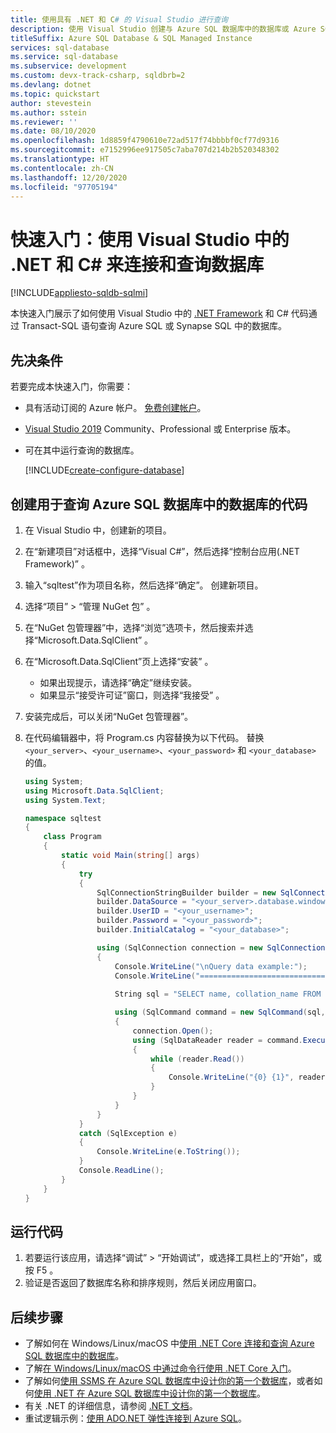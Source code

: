 ```yaml
---
title: 使用具有 .NET 和 C# 的 Visual Studio 进行查询
description: 使用 Visual Studio 创建与 Azure SQL 数据库中的数据库或 Azure SQL 托管实例连接并运行查询的 C# 应用。
titleSuffix: Azure SQL Database & SQL Managed Instance
services: sql-database
ms.service: sql-database
ms.subservice: development
ms.custom: devx-track-csharp, sqldbrb=2
ms.devlang: dotnet
ms.topic: quickstart
author: stevestein
ms.author: sstein
ms.reviewer: ''
ms.date: 08/10/2020
ms.openlocfilehash: 1d8859f4790610e72ad517f74bbbbf0cf77d9316
ms.sourcegitcommit: e7152996ee917505c7aba707d214b2b520348302
ms.translationtype: HT
ms.contentlocale: zh-CN
ms.lasthandoff: 12/20/2020
ms.locfileid: "97705194"
---
```

# <a name="quickstart-use-net-and-c-in-visual-studio-to-connect-to-and-query-a-database"></a>快速入门：使用 Visual Studio 中的 .NET 和 C# 来连接和查询数据库
[!INCLUDE[appliesto-sqldb-sqlmi](../includes/appliesto-sqldb-sqlmi-asa.md)]

本快速入门展示了如何使用 Visual Studio 中的 [.NET Framework](https://www.microsoft.com/net/) 和 C# 代码通过 Transact-SQL 语句查询 Azure SQL 或 Synapse SQL 中的数据库。

## <a name="prerequisites"></a>先决条件

若要完成本快速入门，你需要：

- 具有活动订阅的 Azure 帐户。 [免费创建帐户](https://azure.microsoft.com/free/?ref=microsoft.com&utm_source=microsoft.com&utm_medium=docs&utm_campaign=visualstudio)。
- [Visual Studio 2019](https://www.visualstudio.com/downloads/) Community、Professional 或 Enterprise 版本。
- 可在其中运行查询的数据库。

  [!INCLUDE[create-configure-database](../includes/create-configure-database.md)]

## <a name="create-code-to-query-the-database-in-azure-sql-database"></a>创建用于查询 Azure SQL 数据库中的数据库的代码

1. 在 Visual Studio 中，创建新的项目。 
   
1. 在“新建项目”对话框中，选择“Visual C#”，然后选择“控制台应用(.NET Framework)”  。
   
1. 输入“sqltest”作为项目名称，然后选择“确定”。 创建新项目。 
   
1. 选择“项目” > “管理 NuGet 包” 。 
   
1. 在“NuGet 包管理器”中，选择“浏览”选项卡，然后搜索并选择“Microsoft.Data.SqlClient”  。
   
1. 在“Microsoft.Data.SqlClient”页上选择“安装” 。 
   - 如果出现提示，请选择“确定”继续安装。 
   - 如果显示“接受许可证”窗口，则选择“我接受” 。
   
1. 安装完成后，可以关闭“NuGet 包管理器”。 
   
1. 在代码编辑器中，将 Program.cs 内容替换为以下代码。 替换 `<your_server>`、`<your_username>`、`<your_password>` 和 `<your_database>` 的值。
   
   ```csharp
   using System;
   using Microsoft.Data.SqlClient;
   using System.Text;
   
   namespace sqltest
   {
       class Program
       {
           static void Main(string[] args)
           {
               try 
               { 
                   SqlConnectionStringBuilder builder = new SqlConnectionStringBuilder();
                   builder.DataSource = "<your_server>.database.windows.net"; 
                   builder.UserID = "<your_username>";            
                   builder.Password = "<your_password>";     
                   builder.InitialCatalog = "<your_database>";
   
                   using (SqlConnection connection = new SqlConnection(builder.ConnectionString))
                   {
                       Console.WriteLine("\nQuery data example:");
                       Console.WriteLine("=========================================\n");
                       
                       String sql = "SELECT name, collation_name FROM sys.databases";
   
                       using (SqlCommand command = new SqlCommand(sql, connection))
                       {
                           connection.Open();
                           using (SqlDataReader reader = command.ExecuteReader())
                           {
                               while (reader.Read())
                               {
                                   Console.WriteLine("{0} {1}", reader.GetString(0), reader.GetString(1));
                               }
                           }
                       }                    
                   }
               }
               catch (SqlException e)
               {
                   Console.WriteLine(e.ToString());
               }
               Console.ReadLine();
           }
       }
   }
   ```

## <a name="run-the-code"></a>运行代码

1. 若要运行该应用，请选择“调试” > “开始调试”，或选择工具栏上的“开始”，或按 F5   。
1. 验证是否返回了数据库名称和排序规则，然后关闭应用窗口。

## <a name="next-steps"></a>后续步骤

- 了解如何在 Windows/Linux/macOS 中[使用 .NET Core 连接和查询 Azure SQL 数据库中的数据库](connect-query-dotnet-core.md)。  
- 了解[在 Windows/Linux/macOS 中通过命令行使用 .NET Core 入门](/dotnet/core/tutorials/using-with-xplat-cli)。
- 了解如何[使用 SSMS 在 Azure SQL 数据库中设计你的第一个数据库](design-first-database-tutorial.md)，或者如何[使用 .NET 在 Azure SQL 数据库中设计你的第一个数据库](design-first-database-csharp-tutorial.md)。
- 有关 .NET 的详细信息，请参阅 [.NET 文档](/dotnet/)。
- 重试逻辑示例：[使用 ADO.NET 弹性连接到 Azure SQL][step-4-connect-resiliently-to-sql-with-ado-net-a78n]。


<!-- Link references. -->

[step-4-connect-resiliently-to-sql-with-ado-net-a78n]: /sql/connect/ado-net/step-4-connect-resiliently-sql-ado-net
